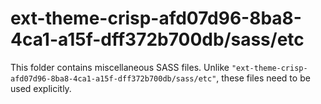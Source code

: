 # ext-theme-crisp-afd07d96-8ba8-4ca1-a15f-dff372b700db/sass/etc

This folder contains miscellaneous SASS files. Unlike `"ext-theme-crisp-afd07d96-8ba8-4ca1-a15f-dff372b700db/sass/etc"`, these files
need to be used explicitly.
